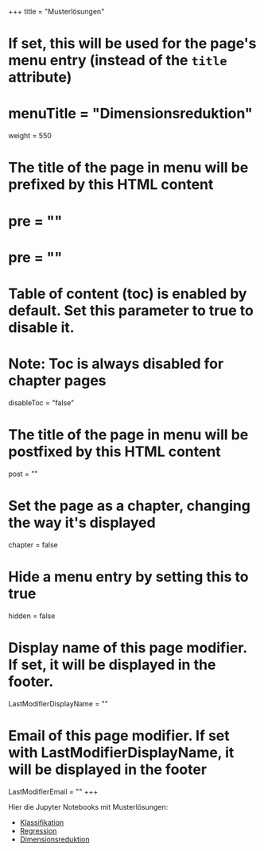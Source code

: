 +++
title = "Musterlösungen"
# If set, this will be used for the page's menu entry (instead of the `title` attribute)
# menuTitle = "Dimensionsreduktion"
weight = 550
# The title of the page in menu will be prefixed by this HTML content
#  pre = "<b></b>"
# pre = "<i class='fab fa-github'></i>"
# Table of content (toc) is enabled by default. Set this parameter to true to disable it.
# Note: Toc is always disabled for chapter pages
disableToc = "false"

# The title of the page in menu will be postfixed by this HTML content
post = ""
# Set the page as a chapter, changing the way it's displayed
chapter = false
# Hide a menu entry by setting this to true
hidden = false
# Display name of this page modifier. If set, it will be displayed in the footer.
LastModifierDisplayName = ""
# Email of this page modifier. If set with LastModifierDisplayName, it will be displayed in the footer
LastModifierEmail = ""
+++

Hier die Jupyter Notebooks mit Musterlösungen:
- [Klassifikation](solution_jupyter_notebooks/Klassifikation.ipynb)
- [Regression](solution_jupyter_notebooks/Regression.ipynb)
- [Dimensionsreduktion](solution_jupyter_notebooks/Dimensionsreduktion.ipynb)

